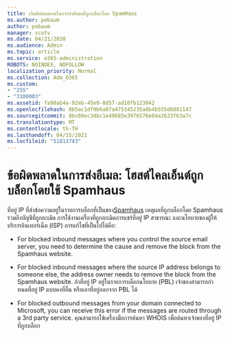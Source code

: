 ```yaml
---
title: เกิดข้อผิดพลาดในการส่งอีเมลที่ถูกบล็อกโดย SpamHaus
ms.author: pebaum
author: pebaum
manager: scotv
ms.date: 04/21/2020
ms.audience: Admin
ms.topic: article
ms.service: o365-administration
ROBOTS: NOINDEX, NOFOLLOW
localization_priority: Normal
ms.collection: Adm_O365
ms.custom:
- "255"
- "3100003"
ms.assetid: fa98ab4a-92eb-45e9-8d57-ad10fb123042
ms.openlocfilehash: 8b5ac1df0b6a07a475345235a8b4b555d6881147
ms.sourcegitcommit: 8bc60ec34bc1e40685e3976576e04a2623f63a7c
ms.translationtype: MT
ms.contentlocale: th-TH
ms.lasthandoff: 04/15/2021
ms.locfileid: "51813743"
---
```

# <a name="error-sending-email-client-host-blocked-using-spamhaus"></a>ข้อผิดพลาดในการส่งอีเมล: โฮสต์ไคลเอ็นต์ถูกบล็อกโดยใช้ Spamhaus

ที่อยู่ IP ที่ส่งข้อความอยู่ในรายการบล็อกที่เป็นของ[Spamhaus](https://go.microsoft.com/fwlink/p/?linkid=123245) เหตุผลที่ถูกบล็อกโดย Spamhaus รวมถึงบัญชีที่ถูกละเมิด การใช้งานเครื่องที่ถูกละเมิดการแชร์ที่อยู่ IP สาธารณะ และนโยบายของผู้ให้บริการอินเทอร์เน็ต (ISP) การแก้ไขที่เป็นไปได้คือ:
  
- For blocked inbound messages where you control the source email server, you need to determine the cause and remove the block from the Spamhaus website.

- For blocked inbound messages where the source IP address belongs to someone else, the address owner needs to remove the block from the Spamhaus website. ถ้าที่อยู่ IP อยู่ในรายการบล็อกนโยบาย (PBL) เจ้าของสามารถกําหนดที่อยู่ IP แบบคงที่อื่น หรือเอาที่อยู่ออกจาก PBL ได้

- For blocked outbound messages from your domain connected to Microsoft, you can receive this error if the messages are routed through a 3rd party service. คุณสามารถใช้เครื่องมือการค้นหา WHOIS เพื่อค้นหาเจ้าของที่อยู่ IP ที่ถูกบล็อก
